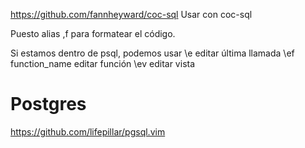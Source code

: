 https://github.com/fannheyward/coc-sql
Usar con coc-sql

Puesto alias ,f para formatear el código.

Si estamos dentro de psql, podemos usar
\e
  editar última llamada
\ef function_name
  editar función
\ev
  editar vista


# Postgres
https://github.com/lifepillar/pgsql.vim

